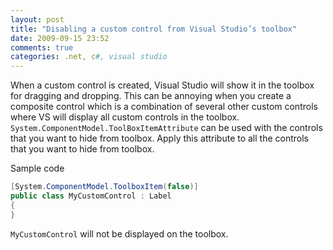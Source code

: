 ```yaml
---
layout: post
title: "Disabling a custom control from Visual Studio’s toolbox"
date: 2009-09-15 23:52
comments: true
categories: .net, c#, visual studio 
---
```


When a custom control is created, Visual Studio will show it in the toolbox for dragging and dropping. This can be annoying when you create a composite control which is a combination of several other custom controls where VS will display all custom controls in the toolbox. `System.ComponentModel.ToolBoxItemAttribute` can be used with the controls that you want to hide from toolbox. Apply this attribute to all the controls that you want to hide from toolbox.

Sample code

```csharp
[System.ComponentModel.ToolboxItem(false)]
public class MyCustomControl : Label
{
}
```

`MyCustomControl` will not be displayed on the toolbox.
